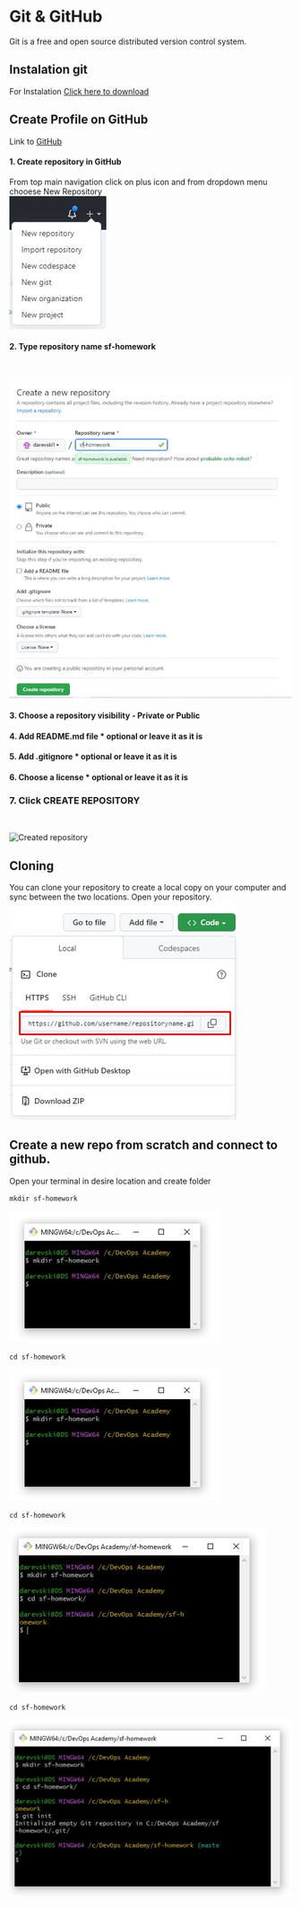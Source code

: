 # Git & GitHub

Git is a free and open source distributed version control system.

## Instalation git

For Instalation [Click here to download](https://git-scm.com/downloads)

## Create Profile on GitHub

Link to [GitHub ](https://git-scm.com/downloads)

#### 1. Create repository in GitHub

From top main navigation click on plus icon and from dropdown menu chooese New Repository<br />
![Create new repository](./assets/images/add.jpg "Click on new repository")

#### 2. Type repository name sf-homework

<br />

![Create new repository](./assets/images/create_1.jpg "MarineGEO logo")

#### 3. Choose a repository visibility - Private or Public

#### 4. Add README.md file \* optional or leave it as it is

#### 5. Add .gitignore \* optional or leave it as it is

#### 6. Choose a license \* optional or leave it as it is

### 7. Click CREATE REPOSITORY

<br />

![](/assets/images/create_2.jpg "Created repository")

## Cloning

You can clone your repository to create a local copy on your computer and sync between the two locations.
Open your repository.
![Click on Code button and copy url](./assets/images/clone.jpg "github cloning")

## Create a new repo from scratch and connect to github.

Open your terminal in desire location and create folder

    mkdir sf-homework

![create new folder](./assets/images/cmd_1.jpg "create folder")

    cd sf-homework

![](./assets/images/cmd_1.jpg "cd into")

    cd sf-homework

![](./assets/images/cmd_2.jpg "cd into")

    cd sf-homework

![](./assets/images/cmd_3.jpg "init")
